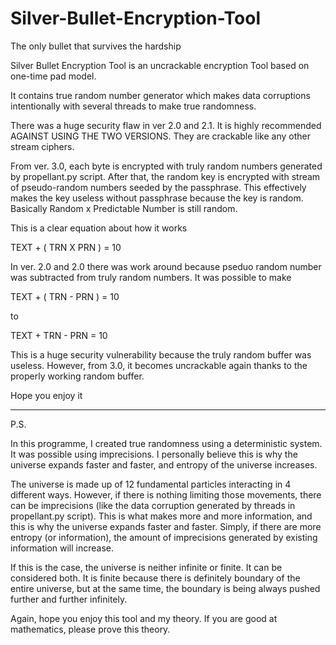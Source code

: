 Silver-Bullet-Encryption-Tool
=============================
The only bullet that survives the hardship

Silver Bullet Encryption Tool is an uncrackable encryption Tool based on one-time pad model.

It contains true random number generator which makes data corruptions intentionally with several threads to make true randomness.

There was a huge security flaw in ver 2.0 and 2.1. It is highly recommended AGAINST USING THE TWO VERSIONS. They are crackable like any other stream ciphers.

From ver. 3.0, each byte is encrypted with truly random numbers generated by propellant.py script. After that, the random key is encrypted with stream of pseudo-random numbers seeded by the passphrase. This effectively makes the key useless without passphrase because the key is random. Basically Random x Predictable Number is still random.

This is a clear equation about how it works

TEXT + ( TRN X PRN ) = 10

In ver. 2.0 and 2.0 there was work around because pseduo random number was subtracted from truly random numbers. It was possible to make

TEXT + ( TRN - PRN ) = 10

to

TEXT + TRN - PRN = 10

This is a huge security vulnerability because the truly random buffer was useless. However, from 3.0, it becomes uncrackable again thanks to the properly working random buffer.

Hope you enjoy it



---------------------------------------
P.S.

In this programme, I created true randomness using a deterministic system. It was possible using imprecisions. I personally believe this is why the universe expands faster and faster, and entropy of the universe increases.

The universe is made up of 12 fundamental particles interacting in 4 different ways. However, if there is nothing limiting those movements, there can be imprecisions (like the data corruption generated by threads in propellant.py script). This is what makes more and more information, and this is why the universe expands faster and faster. Simply, if there are more entropy (or information), the amount of imprecisions generated by existing information will increase.

If this is the case, the universe is neither infinite or finite. It can be considered both. It is finite because there is definitely boundary of the entire universe, but at the same time, the boundary is being always pushed further and further infinitely.

Again, hope you enjoy this tool and my theory. If you are good at mathematics, please prove this theory.
